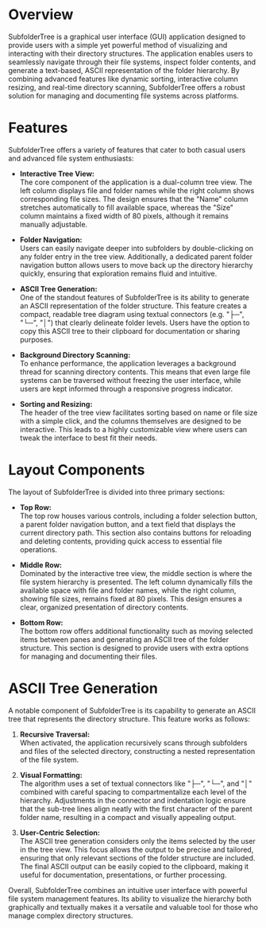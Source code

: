 # Overview

SubfolderTree is a graphical user interface (GUI) application designed to provide users with a simple yet powerful method of visualizing and interacting with their directory structures. The application enables users to seamlessly navigate through their file systems, inspect folder contents, and generate a text-based, ASCII representation of the folder hierarchy. By combining advanced features like dynamic sorting, interactive column resizing, and real-time directory scanning, SubfolderTree offers a robust solution for managing and documenting file systems across platforms.

# Features

SubfolderTree offers a variety of features that cater to both casual users and advanced file system enthusiasts:

- **Interactive Tree View:**  
  The core component of the application is a dual-column tree view. The left column displays file and folder names while the right column shows corresponding file sizes. The design ensures that the "Name" column stretches automatically to fill available space, whereas the "Size" column maintains a fixed width of 80 pixels, although it remains manually adjustable.

- **Folder Navigation:**  
  Users can easily navigate deeper into subfolders by double-clicking on any folder entry in the tree view. Additionally, a dedicated parent folder navigation button allows users to move back up the directory hierarchy quickly, ensuring that exploration remains fluid and intuitive.

- **ASCII Tree Generation:**  
  One of the standout features of SubfolderTree is its ability to generate an ASCII representation of the folder structure. This feature creates a compact, readable tree diagram using textual connectors (e.g. "├─", "└─", "│") that clearly delineate folder levels. Users have the option to copy this ASCII tree to their clipboard for documentation or sharing purposes.

- **Background Directory Scanning:**  
  To enhance performance, the application leverages a background thread for scanning directory contents. This means that even large file systems can be traversed without freezing the user interface, while users are kept informed through a responsive progress indicator.

- **Sorting and Resizing:**  
  The header of the tree view facilitates sorting based on name or file size with a simple click, and the columns themselves are designed to be interactive. This leads to a highly customizable view where users can tweak the interface to best fit their needs.

# Layout Components

The layout of SubfolderTree is divided into three primary sections:

- **Top Row:**  
  The top row houses various controls, including a folder selection button, a parent folder navigation button, and a text field that displays the current directory path. This section also contains buttons for reloading and deleting contents, providing quick access to essential file operations.

- **Middle Row:**  
  Dominated by the interactive tree view, the middle section is where the file system hierarchy is presented. The left column dynamically fills the available space with file and folder names, while the right column, showing file sizes, remains fixed at 80 pixels. This design ensures a clear, organized presentation of directory contents.

- **Bottom Row:**  
  The bottom row offers additional functionality such as moving selected items between panes and generating an ASCII tree of the folder structure. This section is designed to provide users with extra options for managing and documenting their files.

# ASCII Tree Generation

A notable component of SubfolderTree is its capability to generate an ASCII tree that represents the directory structure. This feature works as follows:

1. **Recursive Traversal:**  
   When activated, the application recursively scans through subfolders and files of the selected directory, constructing a nested representation of the file system.

2. **Visual Formatting:**  
   The algorithm uses a set of textual connectors like "├─", "└─", and "│" combined with careful spacing to compartmentalize each level of the hierarchy. Adjustments in the connector and indentation logic ensure that the sub-tree lines align neatly with the first character of the parent folder name, resulting in a compact and visually appealing output.

3. **User-Centric Selection:**  
   The ASCII tree generation considers only the items selected by the user in the tree view. This focus allows the output to be precise and tailored, ensuring that only relevant sections of the folder structure are included. The final ASCII output can be easily copied to the clipboard, making it useful for documentation, presentations, or further processing.

Overall, SubfolderTree combines an intuitive user interface with powerful file system management features. Its ability to visualize the hierarchy both graphically and textually makes it a versatile and valuable tool for those who manage complex directory structures.



